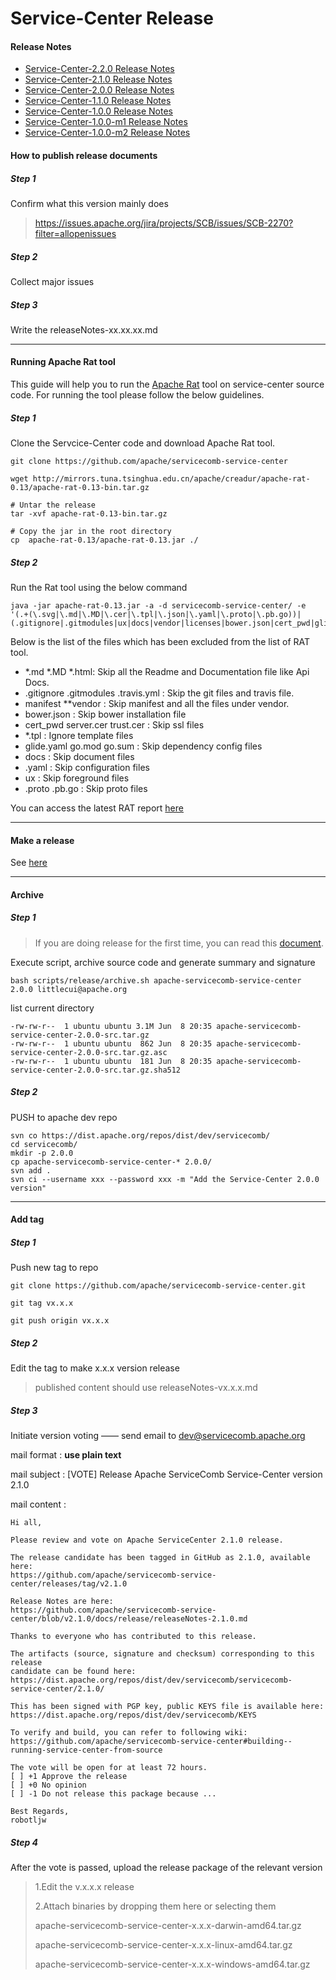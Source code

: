 # Service-Center Release

#### Release Notes

- [Service-Center-2.2.0 Release Notes](releaseNotes-2.2.0.md)
- [Service-Center-2.1.0 Release Notes](releaseNotes-2.1.0.md)
- [Service-Center-2.0.0 Release Notes](releaseNotes-2.0.0.md)
- [Service-Center-1.1.0 Release Notes](releaseNotes-1.1.0.md)
- [Service-Center-1.0.0 Release Notes](releaseNotes-1.0.0.md)
- [Service-Center-1.0.0-m1 Release Notes](releaseNotes-1.0.0-m1.md)
- [Service-Center-1.0.0-m2 Release Notes](releaseNotes-1.0.0-m2.md)

#### How to publish release documents

##### Step 1

Confirm what this version mainly does
> https://issues.apache.org/jira/projects/SCB/issues/SCB-2270?filter=allopenissues

##### Step 2

Collect major issues 

##### Step 3

Write the releaseNotes-xx.xx.xx.md

---

#### Running Apache Rat tool

This guide will help you to run the [Apache Rat](http://creadur.apache.org/rat/index.html) tool on service-center source
code. For running the tool please follow the below guidelines.

##### Step 1

Clone the Servcice-Center code and download Apache Rat tool.

```
git clone https://github.com/apache/servicecomb-service-center
```

```
wget http://mirrors.tuna.tsinghua.edu.cn/apache/creadur/apache-rat-0.13/apache-rat-0.13-bin.tar.gz

# Untar the release
tar -xvf apache-rat-0.13-bin.tar.gz

# Copy the jar in the root directory
cp  apache-rat-0.13/apache-rat-0.13.jar ./
```

##### Step 2

Run the Rat tool using the below command

```
java -jar apache-rat-0.13.jar -a -d servicecomb-service-center/ -e '(.+(\.svg|\.md|\.MD|\.cer|\.tpl|\.json|\.yaml|\.proto|\.pb.go))|(.gitignore|.gitmodules|ux|docs|vendor|licenses|bower.json|cert_pwd|glide.yaml|go.mod|go.sum)'
```

Below is the list of the files which has been excluded from the list of RAT tool.

- *.md  *.MD *.html:  Skip all the Readme and Documentation file like Api Docs.
- .gitignore .gitmodules .travis.yml : Skip the git files and travis file.
- manifest **vendor : Skip manifest and all the files under vendor.
- bower.json :  Skip bower installation file
- cert_pwd server.cer trust.cer :  Skip ssl files
- *.tpl : Ignore template files
- glide.yaml go.mod go.sum : Skip dependency config files
- docs : Skip document files
- .yaml : Skip configuration files
- ux : Skip foreground files
- .proto .pb.go : Skip proto files

You can access the latest RAT report [here](rat-report)  

---

#### Make a release

See [here](https://github.com/apache/servicecomb-service-center/blob/master/scripts/release/README.md)

---

#### Archive

##### Step 1

> If you are doing release for the first time, you can read this [document](https://doris.apache.org/branch-0.14/zh-CN/community/release-process.html#%E5%87%86%E5%A4%87%E7%8E%AF%E5%A2%83).

Execute script, archive source code and generate summary and signature
```
bash scripts/release/archive.sh apache-servicecomb-service-center 2.0.0 littlecui@apache.org
```

list current directory

```
-rw-rw-r--  1 ubuntu ubuntu 3.1M Jun  8 20:35 apache-servicecomb-service-center-2.0.0-src.tar.gz
-rw-rw-r--  1 ubuntu ubuntu  862 Jun  8 20:35 apache-servicecomb-service-center-2.0.0-src.tar.gz.asc
-rw-rw-r--  1 ubuntu ubuntu  181 Jun  8 20:35 apache-servicecomb-service-center-2.0.0-src.tar.gz.sha512
```

##### Step 2

PUSH to apache dev repo

```
svn co https://dist.apache.org/repos/dist/dev/servicecomb/
cd servicecomb/
mkdir -p 2.0.0
cp apache-servicecomb-service-center-* 2.0.0/
svn add .
svn ci --username xxx --password xxx -m "Add the Service-Center 2.0.0 version"
```

---

#### Add tag

##### Step 1

Push new tag to repo

```
git clone https://github.com/apache/servicecomb-service-center.git

git tag vx.x.x

git push origin vx.x.x

```

##### Step 2

Edit the tag to make x.x.x version release
> published content should use releaseNotes-vx.x.x.md

##### Step 3

Initiate version voting —— send email to dev@servicecomb.apache.org

mail format : **use plain text**

mail subject : [VOTE] Release Apache ServiceComb Service-Center version 2.1.0

mail content :

```
Hi all,

Please review and vote on Apache ServiceCenter 2.1.0 release.

The release candidate has been tagged in GitHub as 2.1.0, available
here:
https://github.com/apache/servicecomb-service-center/releases/tag/v2.1.0

Release Notes are here:
https://github.com/apache/servicecomb-service-center/blob/v2.1.0/docs/release/releaseNotes-2.1.0.md

Thanks to everyone who has contributed to this release.

The artifacts (source, signature and checksum) corresponding to this release
candidate can be found here:
https://dist.apache.org/repos/dist/dev/servicecomb/servicecomb-service-center/2.1.0/

This has been signed with PGP key, public KEYS file is available here:
https://dist.apache.org/repos/dist/dev/servicecomb/KEYS

To verify and build, you can refer to following wiki:
https://github.com/apache/servicecomb-service-center#building--running-service-center-from-source

The vote will be open for at least 72 hours.
[ ] +1 Approve the release
[ ] +0 No opinion
[ ] -1 Do not release this package because ...

Best Regards,
robotljw
```

##### Step 4

After the vote is passed, upload the release package of the relevant version

>1.Edit the v.x.x.x release
> 
>2.Attach binaries by dropping them here or selecting them
> 
> apache-servicecomb-service-center-x.x.x-darwin-amd64.tar.gz
> 
> apache-servicecomb-service-center-x.x.x-linux-amd64.tar.gz
> 
> apache-servicecomb-service-center-x.x.x-windows-amd64.tar.gz
